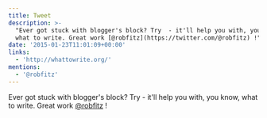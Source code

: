 ```yaml
---
title: Tweet
description: >-
  "Ever got stuck with blogger's block? Try  - it'll help you with, you know,
  what to write. Great work [@robfitz](https://twitter.com/@robfitz) !"
date: '2015-01-23T11:01:09+00:00'
links:
  - 'http://whattowrite.org/'
mentions:
  - '@robfitz'
---
```

Ever got stuck with blogger's block? Try  - it'll help you with, you know, what to write. Great work [@robfitz](https://twitter.com/@robfitz) !
